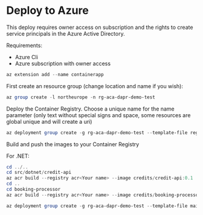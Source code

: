 # Deploy to Azure

This deploy requires owner access on subscription and the rights to create service principals in the Azure Active Directory. 

Requirements:
* Azure Cli
* Azure subscription with owner access

```powershell
az extension add --name containerapp
```

First create an resource group (change location and name if you wish):
```powershell
az group create -l northeurope -n rg-aca-dapr-demo-test
```

Deploy the Container Registry. Choose a unique name for the name parameter (only text without special signs and space, some resources are global unique and will create a uri)

```powershell
az deployment group create -g rg-aca-dapr-demo-test --template-file registry.bicep --parameters name=<Your name>
```

Build and push the images to your Container Registry

For .NET:
```powershell
cd ../..
cd src/dotnet/credit-api
az acr build --registry acr<Your name> --image credits/credit-api:0.1 . -f .\Dockerfile
cd ..
cd booking-processor
az acr build --registry acr<Your name> --image credits/booking-processor:0.1 . -f .\Dockerfile
```

```powershell
az deployment group create -g rg-aca-dapr-demo-test --template-file main.bicep --parameters name=<Your name>
```